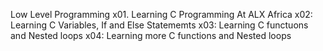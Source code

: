 Low Level Programming
x01. Learning C Programming At ALX Africa
x02: Learning C Variables, If and Else Statememts
x03: Learning C functuons and Nested loops
x04: Learning more C functions and Nested loops